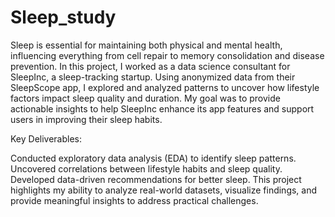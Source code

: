 # Sleep_study
Sleep is essential for maintaining both physical and mental health, influencing everything from cell repair to memory consolidation and disease prevention. In this project, I worked as a data science consultant for SleepInc, a sleep-tracking startup. Using anonymized data from their SleepScope app, I explored and analyzed patterns to uncover how lifestyle factors impact sleep quality and duration. My goal was to provide actionable insights to help SleepInc enhance its app features and support users in improving their sleep habits.

Key Deliverables:

Conducted exploratory data analysis (EDA) to identify sleep patterns.
Uncovered correlations between lifestyle habits and sleep quality.
Developed data-driven recommendations for better sleep.
This project highlights my ability to analyze real-world datasets, visualize findings, and provide meaningful insights to address practical challenges.
